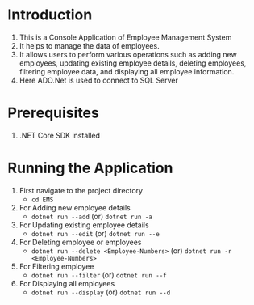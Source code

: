 # Introduction
1. This is a Console Application of Employee Management System 
2. It helps to manage the data of employees.
3. It allows users to perform various operations such as adding new employees, updating existing employee details, deleting employees, filtering employee data, and displaying all employee information.
4. Here ADO.Net is used to connect to SQL Server

# Prerequisites
1. .NET Core SDK installed

# Running the Application
1. First navigate to the project directory
    - `cd EMS`
2. For Adding new employee details
    - `dotnet run --add` (or) `dotnet run -a`
3. For Updating existing employee details
    - `dotnet run --edit` (or) `dotnet run --e`
4. For Deleting employee or employees
    - `dotnet run --delete <Employee-Numbers>` (or) `dotnet run -r <Employee-Numbers>`
5. For Filtering employee
    - `dotnet run --filter` (or) `dotnet run --f`
6. For Displaying all employees
    - `dotnet run --display` (or) `dotnet run --d`